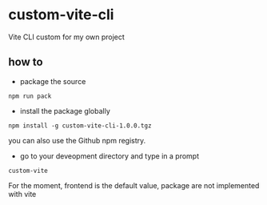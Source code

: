 # custom-vite-cli

Vite CLI custom for my own project

## how to

- package the source

```
npm run pack
```

- install the package globally

```
npm install -g custom-vite-cli-1.0.0.tgz
```
 you can also use the Github npm registry.
 
- go to your deveopment directory and type in a prompt

```
custom-vite
```

For the moment, frontend is the default value, package are not implemented with vite
